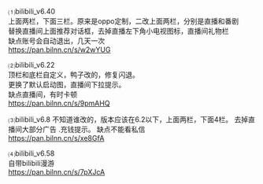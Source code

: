 ⑴bilibili_v6.40<br>
上面两栏，下面三栏。原来是oppo定制，二改上面两栏，分别是直播和番剧<br>
替换直播间上面推荐对话框，去掉直播左下角小电视图标，直播间礼物栏<br>
缺点账号会自动退出，几天一次<br>
https://pan.bilnn.cn/s/w2wYUG<br>

⑵bilibili_v6.22<br>
顶栏和底栏自定义，鸭子改的，修复闪退。<br>
更换了默认启动图，直播间下拉提示。<br>
缺点直播间，有时卡顿 <br>
https://pan.bilnn.cn/s/9pmAHQ



⑶bilibili_v6.8
不知道谁改的，版本应该在6.2以下，上面两栏，下面4栏。
去掉直播间大部分广告 .充钱提示。
缺点不能看私信<br>
https://pan.bilnn.cn/s/xe8GfA

⑷bilibili_v6.58<br>
自带bilibili漫游<br>
https://pan.bilnn.cn/s/7pXJcA
